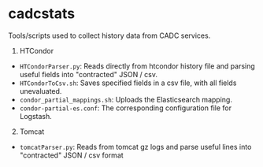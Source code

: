# cadcstats
Tools/scripts used to collect history data from CADC services.
1. HTCondor
  * ```HTCondorParser.py```: Reads directly from htcondor history file and parsing useful fields into "contracted" JSON / csv.
  * ```HTCondorToCsv.sh```: Saves specified fields in a csv file, with all fields unevaluated.
  * ```condor_partial_mappings.sh```: Uploads the Elasticsearch mapping.
  * ```condor-partial-es.conf```: The corresponding configuration file for Logstash.
2. Tomcat
  * ```tomcatParser.py```: Reads from tomcat gz logs and parse useful lines into "contracted" JSON / csv format
